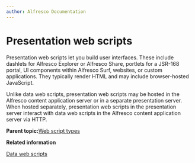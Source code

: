 ```yaml
---
author: Alfresco Documentation
---
```


# Presentation web scripts

Presentation web scripts let you build user interfaces. These include dashlets for Alfresco Explorer or Alfresco Share, portlets for a JSR-168 portal, UI components within Alfresco Surf, websites, or custom applications. They typically render HTML and may include browser-hosted JavaScript.

Unlike data web scripts, presentation web scripts may be hosted in the Alfresco content application server or in a separate presentation server. When hosted separately, presentation web scripts in the presentation server interact with data web scripts in the Alfresco content application server via HTTP.

**Parent topic:**[Web script types](../concepts/ws-types.md)

**Related information**  


[Data web scripts](../concepts/ws-types-data.md)

